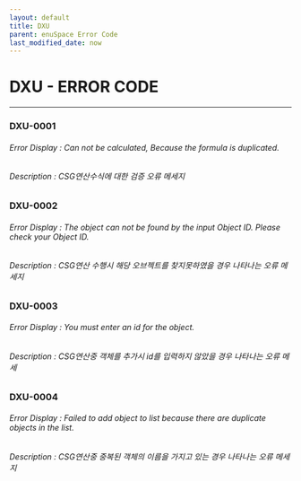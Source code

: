 ```yaml
---
layout: default
title: DXU
parent: enuSpace Error Code
last_modified_date: now
---
```


# DXU - ERROR CODE

---

### DXU-0001

###### Error Display : Can not be calculated, Because the formula is duplicated.

###### Description : CSG연산수식에 대한 검증 오류 메세지

### DXU-0002

###### Error Display : The object can not be found by the input Object ID. Please check your Object ID.

###### Description : CSG연산 수행시 해당 오브젝트를 찾지못하였을 경우 나타나는 오류 메세지

### DXU-0003

###### Error Display : You must enter an id for the object.

###### Description : CSG연산중 객체를 추가시 id를 입력하지 않았을 경우 나타나는 오류 메세

### DXU-0004

###### Error Display : Failed to add object to list because there are duplicate objects in the list.

###### Description : CSG연산중 중복된 객체의 이름을 가지고 있는 경우 나타나는 오류 메세지



